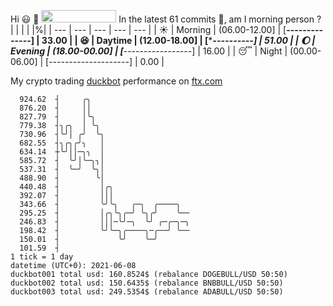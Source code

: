 Hi :smiley: :wave: <img src="https://jojoee.jojoee.com/api/utcnow" width="120" height="20">
In the latest 61 commits :bug:, am I morning person ? 
| | | | |%|
| --- | --- | --- | --- | --- |
| :sunny: | Morning | (06.00-12.00] | [******--------------] | 33.00 |
| :satisfied: | Daytime | (12.00-18.00] | [**********----------] | 51.00 |
| :moon: | Evening | (18.00-00.00] | [***-----------------] | 16.00 |
| :sleeping: | Night | (00.00-06.00] | [--------------------] | 0.00 |

My crypto trading [duckbot](https://github.com/jojoee/duckbot) performance on [ftx.com](https://ftx.com/#a=13144711)
```
  924.62  ┤     ╭╮
  876.20  ┤     ││
  827.79  ┤     │╰╮
  779.38  ┤╮╭╮  │ ╰╮
  730.96  ┤╰╯│ ╭╯  ╰╮
  682.55  ┤╮╭╮╭╯╮   │
  634.14  ┼╰╯││─╮╮  │
  585.72  ┤  ╰╯│╰─╮╮│
  537.31  ┤  ╰─╯  ╰╮│
  488.90  ┤        ╰│
  440.48  ┤         │╭╮
  392.07  ┤         │││
  343.66  ┤         ╰╯╰╮   ╭─╮  ╭────╮
  295.25  ┤         │╭╮╰╮╭─╯ ╰╮╭╯    ╰──
  246.83  ┤         │││─╰╯─╮  ╰╯ ╭─╭─╮─╮
  198.42  ┤         ╰╯╰─╮╭────╮─╭──╯ ╰──
  150.01  ┤             ╰╯    ╰─╯
  101.59  ┤
1 tick = 1 day
datetime (UTC+0): 2021-06-08
duckbot001 total usd: 160.8524$ (rebalance DOGEBULL/USD 50:50)
duckbot002 total usd: 150.6435$ (rebalance BNBBULL/USD 50:50)
duckbot003 total usd: 249.5354$ (rebalance ADABULL/USD 50:50)
```

